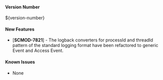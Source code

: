 #### Version Number
${version-number}

#### New Features
 - [**SCMOD-7821**] - The logback converters for processId and threadId pattern of the standard logging format have been refactored to generic Event and Access Event. 

#### Known Issues
 - None
